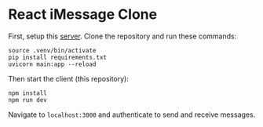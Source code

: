 # React iMessage Clone

First, setup this [server](https://github.com/zion-off/fastapi-sqlite-server). Clone the repository and run these commands:

```
source .venv/bin/activate
pip install requirements.txt
uvicorn main:app --reload
```

Then start the client (this repository):

```
npm install
npm run dev
```

Navigate to `localhost:3000` and authenticate to send and receive messages.